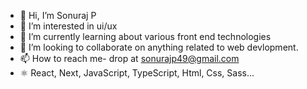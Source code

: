 - 👋 Hi, I’m Sonuraj P
- 👀 I’m interested in ui/ux 
- 🌱 I’m currently learning about various front end technologies
- 💞️ I’m looking to collaborate on anything related to web devlopment. 
- 📫 How to reach me- drop at sonurajp49@gmail.com
- ⚛️ React, Next, JavaScript, TypeScript, Html, Css, Sass...
<!---
sonurajp/sonurajp is a ✨ special ✨ repository because its `README.md` (this file) appears on your GitHub profile.
You can click the Preview link to take a look at your changes.
--->
